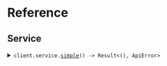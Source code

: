 # Reference
## Service
<details><summary><code>client.service.<a href="/src/api/resources/service/client.rs">simple</a>() -> Result<(), ApiError></code></summary>
<dl>
<dd>

#### 🔌 Usage

<dl>
<dd>

<dl>
<dd>

```rust
use seed_bytes_download::prelude::*;

#[tokio::main]
async fn main() {
    let config = ClientConfig {
        ..Default::default()
    };
    let client = BytesDownloadClient::new(config).expect("Failed to build client");
    client.service.simple(None).await;
}
```
</dd>
</dl>
</dd>
</dl>


</dd>
</dl>
</details>
